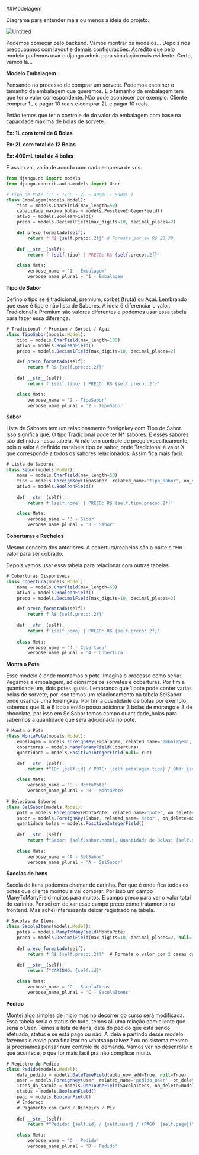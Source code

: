 ##Modelagem

Diagrama para entender mais ou menos a ideia do projeto. 

![Untitled](https://prod-files-secure.s3.us-west-2.amazonaws.com/a063a051-4fb5-4b47-ad10-54cee14f4f39/27310de1-e17a-44db-83b5-072b0cdf1ef4/Untitled.png)

Podemos começar pelo backend. Vamos montrar os modelos… Depois nos preocupamos com layout e demais configurações. Acredito que pelo modelo podemos usar o django admin para simulação mais evidente. Certo, vamos lá…

**Modelo Embalagem.** 

Pensando no processo de comprar um sorvete. Podemos escolher o tamanho da embalagem que queremos. E o tamanho da embalagem tem que ter o valor correspondente. Não pode acontecer por exemplo: Cliente comprar 1L e pagar 10 reais e comprar 2L e pagar 10 reais.

Então temos que ter o controle de do valor da embalagem com base na capacdade maxima de bolas de sorvete.

**Ex: 1L com total de 6 Bolas**

**Ex: 2L com total de 12 Bolas**

**Ex: 400mL total de 4 bolas** 

E assim vai, varia de acordo com cada empresa de vcs.

```python
from django.db import models
from django.contrib.auth.models import User

# Tipo de Pote (1L - 1/5L - 2L - 400mL - 800mL )
class Embalagem(models.Model):
    tipo = models.CharField(max_length=50)
    capacidade_maxima_bolas = models.PositiveIntegerField()
    ativo = models.BooleanField()
    preco = models.DecimalField(max_digits=10, decimal_places=2)

    def preco_formatado(self):
        return f'R$ {self.preco:.2f}' # Formata por ex R$ 23,30
    
    def __str__(self):
        return f'{self.tipo} | PREÇO: R$ {self.preco:.2f}'

    class Meta:
        verbose_name = '1 - Embalagem'
        verbose_name_plural = '1 - Embalagem'
```

**Tipo de Sabor** 

Defino o tipo se é tradicional, premium, sorbet (fruta) ou Açai. Lembrando que esse é tipo e não lista de Sabores. A ideia é diferenciar o valor. Tradicional e Premium são valores diferentes e podemos usar essa tabela para fazer essa diferença.

```jsx
# Tradicional / Premium / Sorbet / Açai
class TipoSabor(models.Model):
    tipo = models.CharField(max_length=100)
    ativo = models.BooleanField()
    preco = models.DecimalField(max_digits=10, decimal_places=2)

    def preco_formatado(self):
        return f'R$ {self.preco:.2f}'
    
    def __str__(self):
        return f'{self.tipo} | PREÇO: R$ {self.preco:.2f}'

    class Meta:
        verbose_name = '2 - TipoSabor'
        verbose_name_plural = '2 - TipoSabor'
```

**Sabor**

Lista de Sabores tem um relacionamento foreignkey com Tipo de Sabor. Isso significa que; O tipo Tradicional pode ter N* sabores. E esses sabores são definidos nessa tabela. Ai não tem controle de preço expecificamente, pois o valor é definido na tabela tipo de sabor, onde Tradicional é valor X que corresponde a todos os sabores relacionados. Assim fica mais facil.

```jsx
# Lista de Sabores
class Sabor(models.Model):
    nome = models.CharField(max_length=50)
    tipo = models.ForeignKey(TipoSabor, related_name='tipo_sabor', on_delete=models.CASCADE)
    ativo = models.BooleanField() 
    
    def __str__(self):
        return f'{self.nome} | PREÇO: R$ {self.tipo.preco:.2f}'

    class Meta:
        verbose_name = '3 - Sabor'
        verbose_name_plural = '3 - Sabor'
```

**Coberturas e Recheios**

Mesmo conceito dos anteriores. A cobertura/recheios são a parte e tem valor para ser cobrado.

Depois vamos usar essa tabela para relacionar com outras tabelas.

```jsx
# Coberturas Disponiveis
class Cobertura(models.Model):
    nome = models.CharField(max_length=50)
    ativo = models.BooleanField()
    preco = models.DecimalField(max_digits=10, decimal_places=2)

    def preco_formatado(self):
        return f'R$ {self.preco:.2f}'
    
    def __str__(self):
        return f'{self.nome} | PREÇO: R$ {self.preco:.2f}'
    
    class Meta:
        verbose_name = '4 - Cobertura'
        verbose_name_plural = '4 - Cobertura' 
```

**Monta o Pote**

Esse modelo é onde montamos o pote. Imagina o processo como seria: Pegamos a embalagem, adicionamos os sorvetes e coberturas. Por fim a quantidade um, dois potes iguais. Lembrando que 1 pote pode conter varias bolas de sorvete, por isso temos um relacionamento na tabela SelSabor onde usamos uma foreingkey. Por fim a quantidade de bolas por exemplo, sabemos que 1L é 6 bolas então posso adicionar 3 bolas de morango e 3 de chocolate, por isso em SelSabor temos campo quantidade_bolas para sabermos a quantidade que será adicionada no pote.

```jsx
# Monta o Pote  
class MontaPote(models.Model):
    embalagem = models.ForeignKey(Embalagem, related_name='embalagem', on_delete=models.CASCADE, null=True)
    coberturas = models.ManyToManyField(Cobertura)
    quantidade = models.PositiveIntegerField(null=True) 

    def __str__(self):
        return f"ID: {self.id} / POTE: {self.embalagem.tipo} / Qtd: {self.quantidade}"

    class Meta:
        verbose_name = 'B - MontaPote'
        verbose_name_plural = 'B - MontaPote'
        
# Seleciona Sabores 
class SelSabor(models.Model):
    pote = models.ForeignKey(MontaPote, related_name='pote', on_delete=models.CASCADE, null=True)
    sabor = models.ForeignKey(Sabor, related_name='sabor', on_delete=models.CASCADE, null=True)
    quantidade_bolas = models.PositiveIntegerField()
    
    def __str__(self):
        return f"Sabor: {self.sabor.nome}, Quantidade de Bolas: {self.quantidade_bolas}"
    
    class Meta:
        verbose_name = 'A - SelSabor'
        verbose_name_plural = 'A - SelSabor'
```

**Sacolas de Itens**

Sacola de itens podemos chamar de carinho. Por que é onde fica todos os potes que cliente montou e vai comprar. Por isso um campo ManyToManyField muitos para muitos. E campo preco para ver o valor total do carinho. Pensei em deixar esse campo preco como tratamento no frontend. Mas achei interessante deixar registrado na tabela.

```jsx
# Sacolas de Itens
class SacolaItens(models.Model):
    potes = models.ManyToManyField(MontaPote)
    preco = models.DecimalField(max_digits=10, decimal_places=2, null=True)  # Armazena o valor como um número decimal
    
    def preco_formatado(self):
        return f'R$ {self.preco:.2f}'  # Formata o valor com 2 casas decimais
    
    def __str__(self):
        return f"CARINHO: {self.id}"

    class Meta:
        verbose_name = 'C - SacolaItens'
        verbose_name_plural = 'C - SacolaItens'
```

**Pedido**

Montei algo simples de inicio mas no decorrer do curso será modificada. Essa tabela seria o status de tudo, temos ali uma relação com cliente que seria o User. Temos a lista de itens, data do pedido que está sendo efetuado, status e se está pago ou não. A ideia é partindo desse modelo fazemos o envio para finalizar no whatsapp talvez ? ou no sistema mesmo ai precisamos pensar num controle de demanda. Vamos ver no desenrolar o que acontece, o que for mais facil pra não complicar muito.

```jsx
# Registro do Pedido
class Pedido(models.Model):
    data_pedido = models.DateTimeField(auto_now_add=True, null=True)
    user = models.ForeignKey(User, related_name='pedido_user', on_delete=models.PROTECT)
    itens_da_sacola = models.OneToOneField(SacolaItens, on_delete=models.CASCADE, null=True)    
    status = models.BooleanField()
    pago = models.BooleanField()
    # Endereço
    # Pagamento com Card / Dinheiro / Pix
    
    def __str__(self):
        return f"Pedido: {self.id} / {self.user} / (PAGO: {self.pago})"

    class Meta:
        verbose_name = 'D - Pedido'
        verbose_name_plural = 'D - Pedido'
```